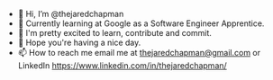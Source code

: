 - 👋 Hi, I’m @thejaredchapman
- 👀 Currently learning at Google as a Software Engineer Apprentice. 
- 🌱 I'm pretty excited to learn, contribute and commit. 
- 💞️ Hope you're having a nice day.
- 📫 How to reach me email me at thejaredchapman@gmail.com or LinkedIn https://www.linkedin.com/in/thejaredchapman/

<!---
thejaredchapman/thejaredchapman is a ✨ special ✨ repository because its `README.md` (this file) appears on your GitHub profile.
You can click the Preview link to take a look at your changes.
--->
